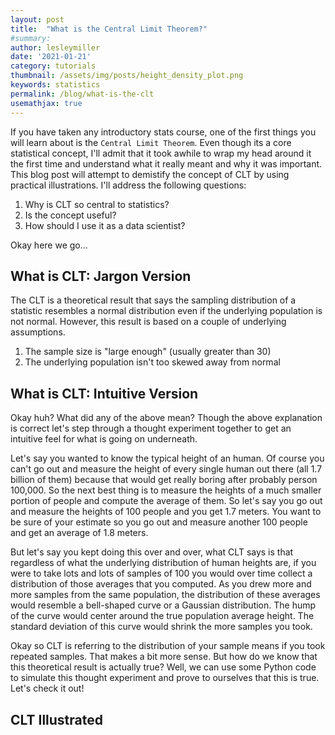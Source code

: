 ```yaml
---
layout: post
title:  "What is the Central Limit Theorem?"
#summary: 
author: lesleymiller
date: '2021-01-21'
category: tutorials
thumbnail: /assets/img/posts/height_density_plot.png
keywords: statistics
permalink: /blog/what-is-the-clt
usemathjax: true
---
```


If you have taken any introductory stats course, one of the first things you will learn about is the `Central Limit Theorem`. Even though its a core statistical concept, I'll admit that it took awhile to wrap my head around it the first time and understand what it really meant and why it was important. This blog post will attempt to demistify the concept of CLT by using practical illustrations. I'll address the following questions: 

1) Why is CLT so central to statistics? 
2) Is the concept useful? 
3) How should I use it as a data scientist? 

Okay here we go...

## What is CLT: Jargon Version 
The CLT is a theoretical result that says the sampling distribution of a statistic resembles a normal distribution even if the underlying population is not normal. However, this result is based on a couple of underlying assumptions. 

1) The sample size is "large enough" (usually greater than 30)
2) The underlying population isn't too skewed away from normal

## What is CLT: Intuitive Version 
Okay huh? What did any of the above mean? Though the above explanation is correct let's step through a thought experiment together to get an intuitive feel for what is going on underneath. 

Let's say you wanted to know the typical height of an human. Of course you can't go out and measure the height of every single human out there (all 1.7 billion of them) because that would get really boring after probably person 100,000. So the next best thing is to measure the heights of a much smaller portion of people and compute the average of them. So let's say you go out and measure the heights of 100 people and you get 1.7 meters. You want to be sure of your estimate so you go out and measure another 100 people and get an average of 1.8 meters.

But let's say you kept doing this over and over, what CLT says is that regardless of what the underlying distribution of human heights are, if you were to take lots and lots of samples of 100 you would over time collect a distribution of those averages that you computed. As you drew more and more samples from the same population, the distribution of these averages would resemble a bell-shaped curve or a Gaussian distribution. The hump of the curve would center around the true population average height. The standard deviation of this curve would shrink the more samples you took.

Okay so CLT is referring to the distribution of your sample means if you took repeated samples. That makes a bit more sense. But how do we know that this theoretical result is actually true? Well, we can use some Python code to simulate this thought experiment and prove to ourselves that this is true. Let's check it out! 

## CLT Illustrated 

<script src="https://gist.github.com/aromatic-toast/ae54baf83816bc6afe725ea5d2cb81ab.js"></script>



